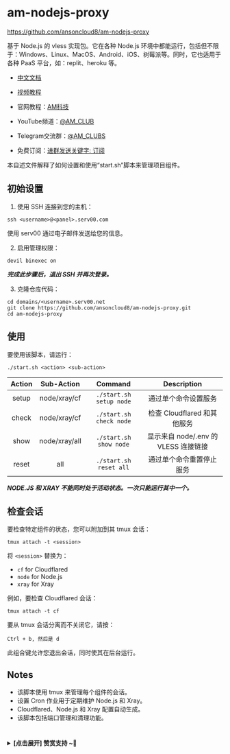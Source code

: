 # am-nodejs-proxy
https://github.com/ansoncloud8/am-nodejs-proxy

基于 Node.js 的 vless 实现包。它在各种 Node.js 环境中都能运行，包括但不限于：Windows、Linux、MacOS、Android、iOS、树莓派等。同时，它也适用于各种 PaaS 平台，如：replit、heroku 等。

- [中文文档](./README_CN.md) 
- [视频教程](https://youtu.be/tj9uD575R80)

- 官网教程：[AM科技](https://am.809098.xyz)
- YouTube频道：[@AM_CLUB](https://youtube.com/@AM_CLUB)
- Telegram交流群：[@AM_CLUBS](https://t.me/AM_CLUBS)
- 免费订阅：[进群发送关键字: 订阅](https://t.me/AM_CLUBS)


本自述文件解释了如何设置和使用“start.sh”脚本来管理项目组件。

## 初始设置

1. 使用 SSH 连接到您的主机：

```
ssh <username>@<panel>.serv00.com
```

使用 serv00 通过电子邮件发送给您的信息。

2. 启用管理权限：

```
devil binexec on
```

***完成此步骤后，退出 SSH 并再次登录。***

3. 克隆仓库代码：

```
cd domains/<username>.serv00.net
git clone https://github.com/ansoncloud8/am-nodejs-proxy.git
cd am-nodejs-proxy
```

## 使用

要使用该脚本，请运行：

```
./start.sh <action> <sub-action>
```

| Action |  Sub-Action   |         Command         |                  Description                   |
| :----: | :-----------: | :---------------------: | :--------------------------------------------: |
| setup  |   node/xray/cf   | `./start.sh setup node` |      通过单个命令设置服务       |
| check  |   node/xray/cf   | `./start.sh check node` |    检查 Cloudflared 和其他服务      |
|  show  | node/xray/all | `./start.sh show node`  | 显示来自 node/.env 的 VLESS 连接链接 |
|  reset  | all | `./start.sh reset all`  | 通过单个命令重置停止服务    |

***NODE.JS 和 XRAY 不能同时处于活动状态。一次只能运行其中一个。***

## 检查会话

要检查特定组件的状态，您可以附加到其 tmux 会话：

```
tmux attach -t <session>
```

将 `<session>` 替换为：

- `cf` for Cloudflared
- `node` for Node.js
- `xray` for Xray

例如，要检查 Cloudflared 会话：

```
tmux attach -t cf
```

要从 tmux 会话分离而不关闭它，请按：

```
Ctrl + b, 然后是 d
```

此组合键允许您退出会话，同时使其在后台运行。

## Notes

- 该脚本使用 tmux 来管理每个组件的会话。
- 设置 Cron 作业用于定期维护 Node.js 和 Xray。
- Cloudflared、Node.js 和 Xray 配置自动生成。
- 该脚本包括端口管理和清理功能。

 # 
<details><summary><strong> [点击展开] 赞赏支持 ~🧧</strong></summary>
*我非常感谢您的赞赏和支持，它们将极大地激励我继续创新，持续产生有价值的工作。*
  
- **TRC20:** `TWTxUyay6QJN3K4fs4kvJTT8Zfa2mWTwDD`
  
</details>
